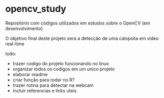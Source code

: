 # opencv_study

Repositório com códigos utilizados em estudos sobre o OpenCV (em desenvolvimento)

O objetivo final deste projeto sera a detecção de uma calopsita em video real-time


todo:

  - trazer codigo do projeto funcionando no linux
  - organizar todos os codigos em um unico projeto
  - elaborar readme
  - criar função para rodar no R?
  - trazer rotina para detectar na webcam
  - incluir referencias e links uteis
  
